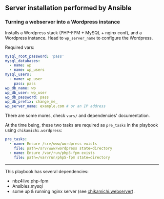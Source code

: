 Server installation performed by Ansible
----------------------------------------

### Turning a webserver into a Wordpress instance

Installs a Wordpress stack (PHP-FPM + MySQL + nginx conf), and a Wordpress
instance. Head to `wp_server_name` to configure the Wordpress.


Required vars:

``` yaml
mysql_root_password: 'pass'
mysql_databases:
  - name: wp
  - name: wp_users
mysql_users:
  - name: wp_user
    pass: pass
wp_db_name: wp
wp_db_user: wp_user
wp_db_password: pass
wp_db_prefix: change_me_
wp_server_name: example.com # or an IP address
```

There are some mores, check `vars/` and dependencies' documentation.

At the time being, these two tasks are required as `pre_tasks` in the playbook
using `chikamichi.wordpress`:

``` yaml
pre_tasks:
  - name: Ensure /srv/www/wordpress exists
    file: path=/srv/www/wordpress state=directory
  - name: Ensure /var/run/php5-fpm exists
    file: path=/var/run/php5-fpm state=directory
```

---

This playbook has several dependencies:

- nbz4live.php-fpm
- Ansibles.mysql
- some up & running nginx server (see
[chikamichi.webserver](https://github.com/chikamichi/my-ansible-galaxy/tree/master/webserver)).
